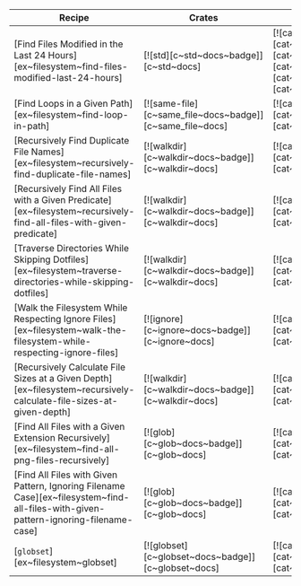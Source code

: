 | Recipe | Crates | Categories |
|--------|--------|------------|
| [Find Files Modified in the Last 24 Hours][ex~filesystem~find-files-modified-last-24-hours] | [![std][c~std~docs~badge]][c~std~docs] | [![cat~filesystem][cat~filesystem~badge]][cat~filesystem] [![cat~os][cat~os~badge]][cat~os] |
| [Find Loops in a Given Path][ex~filesystem~find-loop-in-path] | [![same-file][c~same_file~docs~badge]][c~same_file~docs] | [![cat~filesystem][cat~filesystem~badge]][cat~filesystem] |
| [Recursively Find Duplicate File Names][ex~filesystem~recursively-find-duplicate-file-names] | [![walkdir][c~walkdir~docs~badge]][c~walkdir~docs] | [![cat~filesystem][cat~filesystem~badge]][cat~filesystem] |
| [Recursively Find All Files with a Given Predicate][ex~filesystem~recursively-find-all-files-with-given-predicate] | [![walkdir][c~walkdir~docs~badge]][c~walkdir~docs] | [![cat~filesystem][cat~filesystem~badge]][cat~filesystem] |
| [Traverse Directories While Skipping Dotfiles][ex~filesystem~traverse-directories-while-skipping-dotfiles] | [![walkdir][c~walkdir~docs~badge]][c~walkdir~docs] | [![cat~filesystem][cat~filesystem~badge]][cat~filesystem] |
| [Walk the Filesystem While Respecting Ignore Files][ex~filesystem~walk-the-filesystem-while-respecting-ignore-files] | [![ignore][c~ignore~docs~badge]][c~ignore~docs] | [![cat~filesystem][cat~filesystem~badge]][cat~filesystem] |
| [Recursively Calculate File Sizes at a Given Depth][ex~filesystem~recursively-calculate-file-sizes-at-given-depth] | [![walkdir][c~walkdir~docs~badge]][c~walkdir~docs] | [![cat~filesystem][cat~filesystem~badge]][cat~filesystem] |
| [Find All Files with a Given Extension Recursively][ex~filesystem~find-all-png-files-recursively] | [![glob][c~glob~docs~badge]][c~glob~docs] | [![cat~filesystem][cat~filesystem~badge]][cat~filesystem] |
| [Find All Files with Given Pattern, Ignoring Filename Case][ex~filesystem~find-all-files-with-given-pattern-ignoring-filename-case] | [![glob][c~glob~docs~badge]][c~glob~docs] | [![cat~filesystem][cat~filesystem~badge]][cat~filesystem] |
| [`globset`][ex~filesystem~globset] | [![globset][c~globset~docs~badge]][c~globset~docs] | [![cat~filesystem][cat~filesystem~badge]][cat~filesystem] |

